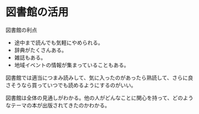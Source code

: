 # 図書館の活用

図書館の利点

-   途中まで読んでも気軽にやめられる。
-   辞典がたくさんある。
-   雑誌もある。
-   地域イベントの情報が集まっていることもある。

図書館では適当につまみ読みして、気に入ったのがあったら熟読して、さらに良さそうなら買っていつでも読めるようにするのがいい。

図書館は全体の見通しがわかる。他の人がどんなことに関心を持って、どのようなテーマの本が出版されてきたのかわかる。
